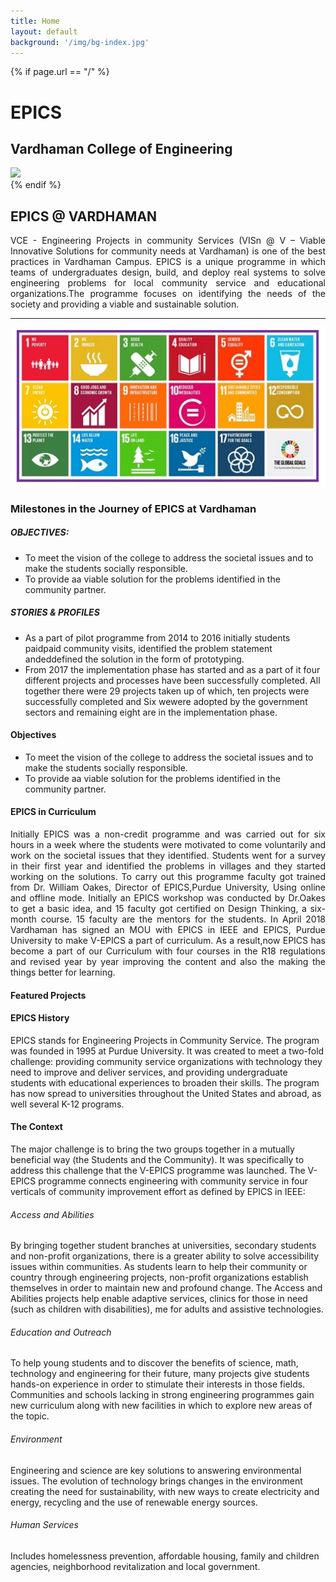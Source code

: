 ```yaml
---
title: Home
layout: default
background: '/img/bg-index.jpg'
---
```


<!-- Home Intro
================================================== -->
{% if page.url == "/" %} 
<div class="rounded mb-5 hero">
  <div class="row align-items-center justify-content-between">
    <div class="col-md-6">
      <h1 class="font-weight-bold mb-4 serif-font">EPICS</h1>
      <h2 class="mb-4">Vardhaman College of Engineering</h2>
      <!--a href="{{site.baseurl}}/about" class="btn btn-dark text-white px-5 btn-lg">About me</a-->
    </div>
    <div class="col-md-6 text-right pl-0 pl-lg-4">
      <img class="intro" height="500" src="{{site.baseurl}}/assets/images/intro.png">      
    </div>
  </div>
</div>
{% endif %}

## EPICS @ VARDHAMAN
<p align="justify">VCE - Engineering Projects in community Services (VISn @ V – Viable Innovative Solutions for community needs at Vardhaman) is one of the best practices in Vardhaman Campus. EPICS is a unique programme in which teams of undergraduates design, build, and deploy real systems to solve engineering problems for local community service and educational organizations.The programme focuses on identifying the needs of the society and providing a viable and sustainable solution. </p>

---

<div class="container">
<div class="row justify-content-between">
<div class="col-lg-5 d-flex align-items-center justify-content-center about-img">
<img src="assets/images/sdg.jpg" class="img-fluid aos-init aos-animate" alt="" data-aos="zoom-in">
</div>
<div class="col-lg-6 pt-5 pt-lg-0">
<h3 data-aos="fade-up" class="aos-init aos-animate">Milestones in the Journey of EPICS at Vardhaman</h3>
<p data-aos="fade-up" data-aos-delay="100" class="aos-init aos-animate">
</p><h5><b>OBJECTIVES:</b></h5>
<p></p>
<div class="row">
<ul>
<li>To meet the vision of the college to address the societal issues and to make the students socially responsible.</li>
<li>To provide aa viable solution for the problems identified in the community partner.
</li>
</ul>
<p data-aos="fade-up" data-aos-delay="100" class="aos-init aos-animate">
</p><h5><b>STORIES &amp; PROFILES</b></h5>
<p></p>
<div class="row">
<ul>
<li>As a part of pilot programme from 2014 to 2016 initially students paidpaid community visits, identified the problem statement andeddefined the solution in the form of prototyping.
</li>
<li>From 2017 the implementation phase has started and as a part of it four different projects and processes have been successfully completed. All together there were 29 projects taken up of which, ten projects were successfully completed and Six wewere adopted by the government sectors and remaining eight are in the implementation phase.
</li>
</ul>
</div>
</div>
</div></div></div>


#### Objectives
* To meet the vision of the college to address the societal issues and to make the students socially responsible.
* To provide aa viable solution for the problems identified in the community partner.

#### EPICS in Curriculum
<p align="justify">Initially EPICS was a non-credit programme and was carried out for six hours in a week where the students were motivated to come voluntarily and work on the societal issues that they identified. Students went for a survey in their first year and identified the problems in villages and they started working on the solutions. To carry out this programme faculty got trained from Dr. William Oakes, Director of EPICS,Purdue University, Using online and offline mode. Initially an EPICS workshop was conducted by Dr.Oakes to get a basic idea, and 15 faculty got certified on Design Thinking, a six-month course. 15 faculty are the mentors for the students. In April 2018 Vardhaman has signed an MOU with EPICS in IEEE and EPICS, Purdue University to make V-EPICS a part of curriculum. As a result,now EPICS has become a part of our Curriculum with four courses in the R18 regulations and revised year by year improving the content and also the making the things better for learning.</p>

#### Featured Projects

#### EPICS History
EPICS stands for Engineering Projects in Community Service. The program was founded in 1995 at Purdue University. It was created to meet a two-fold challenge: providing community service organizations with technology they need to improve and deliver services, and providing undergraduate students with educational experiences to broaden their skills. The program has now spread to universities throughout the United States and abroad, as well several K-12 programs.

#### The Context
The major challenge is to bring the two groups together in a mutually beneficial way (the Students and the Community). It was specifically to address this challenge that the V-EPICS programme was launched. The V-EPICS programme connects engineering with community service in four verticals of community improvement effort as defined by EPICS in IEEE:

###### Access and Abilities
By bringing together student branches at universities, secondary students and non-profit organizations, there is a greater ability to solve accessibility issues within communities. As students learn to help their community or country through engineering projects, non-profit organizations establish themselves in order to maintain new and profound change. The Access and Abilities projects help enable adaptive services, clinics for those in need (such as children with disabilities), me for adults and assistive technologies.

###### Education and Outreach
To help young students and to discover the benefits of science, math, technology and engineering for their future, many projects give students hands-on experience in order to stimulate their interests in those fields. Communities and schools lacking in strong engineering programmes gain new curriculum along with new facilities in which to explore new areas of the topic.

###### Environment
Engineering and science are key solutions to answering environmental issues. The evolution of technology brings changes in the environment creating the need for sustainability, with new ways to create electricity and energy, recycling and the use of renewable energy sources.

###### Human Services
Includes homelessness prevention, affordable housing, family and children agencies, neighborhood revitalization and local government.
